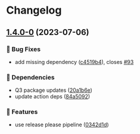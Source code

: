 # Changelog

## [1.4.0-0](https://github.com/agrc/sweeper/compare/v1.3.5...v1.4.0-0) (2023-07-06)


### 🐛 Bug Fixes

* add missing dependency ([c4519b4](https://github.com/agrc/sweeper/commit/c4519b49de94e6ffb5ffcc6ba5c9b7ed9b5cbbb8)), closes [#93](https://github.com/agrc/sweeper/issues/93)


### 🌲 Dependencies

* Q3 package updates ([20a1b6e](https://github.com/agrc/sweeper/commit/20a1b6e84e0243c0003321de56dc1c928019c179))
* update action deps ([84a5092](https://github.com/agrc/sweeper/commit/84a509294c311109f07154fae9aa8c482ad9f11d))


### 🚀 Features

* use release please pipeline ([0342d1d](https://github.com/agrc/sweeper/commit/0342d1d4953188030d7b1ee2d653b1728bd3c3d7))

